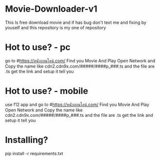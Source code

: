 # Movie-Downloader-v1
This Is free download movie and if has bug don't text me and fixing by youself and this repository is my one of repository

# Hot to use? - pc
go to #https://หนังออนไลน์.com/ Find you Movie And Play Open Network and Copy the name like cdn2.cdn9x.com/#####/####p_###.ts and the file are .ts
get the link and setup it tell you

# Hot to use? - mobile
use f12 app and go to #https://หนังออนไลน์.com/ Find you Movie And Play Open Network and Copy the name like cdn2.cdn9x.com/#####/####p_###.ts and the file are .ts
get the link and setup it tell you

# Installing?
pip install -r requirements.txt
